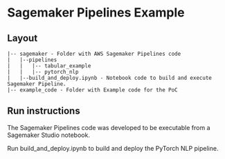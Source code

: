 # Sagemaker Pipelines Example

## Layout

```
|-- sagemaker - Folder with AWS Sagemaker Pipelines code
|   |--pipelines
|   |   |-- tabular_example
|   |   |-- pytorch_nlp
|   |--build_and_deploy.ipynb - Notebook code to build and execute Sagemaker Pipeline.
|-- example_code - Folder with Example code for the PoC
```

## Run instructions

The Sagemaker Pipelines code was developed to be executable from a Sagemaker Studio notebook.

Run build_and_deploy.ipynb to build and deploy the PyTorch NLP pipeline.

